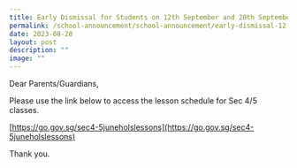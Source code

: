 ```yaml
---
title: Early Dismissal for Students on 12th September and 20th September 2023
permalink: /school-announcement/school-announcement/early-dismissal-12-and-20-september/
date: 2023-08-28
layout: post
description: ""
image: ""
---
```

Dear Parents/Guardians,

Please use the link below to access the lesson schedule for Sec 4/5 classes.

[https://go.gov.sg/sec4-5juneholslessons](https://go.gov.sg/sec4-5juneholslessons)

Thank you.